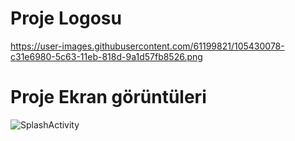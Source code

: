 # Proje Logosu
https://user-images.githubusercontent.com/61199821/105430078-c31e6980-5c63-11eb-818d-9a1d57fb8526.png

# Proje Ekran görüntüleri
![SplashActivity](https://user-images.githubusercontent.com/61199821/105430464-a20a4880-5c64-11eb-83b1-8f657ee8781f.png)
